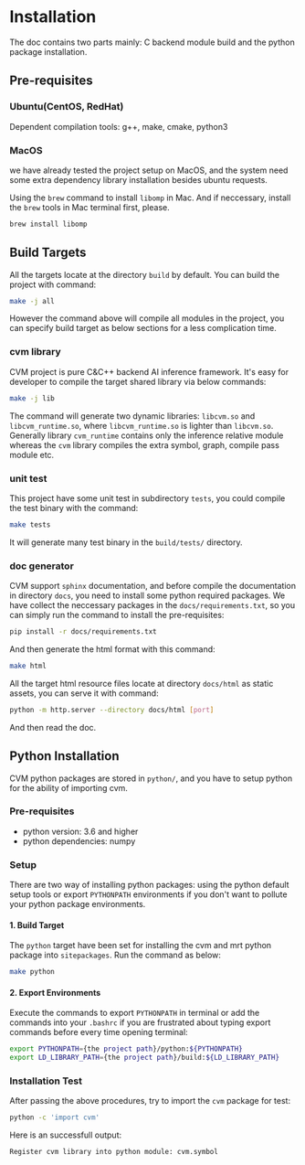 # Installation

The doc contains two parts mainly: C backend module build and the python package installation.

## Pre-requisites

### Ubuntu(CentOS, RedHat)

Dependent compilation tools: g++, make, cmake, python3

### MacOS

we have already tested the project setup on MacOS, and the system need some extra dependency library installation besides ubuntu requests. 

Using the `brew` command to install `libomp` in Mac. And if neccessary, install the `brew` tools in Mac terminal first, please.

``` bash
brew install libomp
```

## Build Targets

All the targets locate at the directory `build` by default. You can build the project with command:

``` bash
make -j all
```

However the command above will compile all modules in the project, you can specify build target as below sections for a less complication time.

### cvm library

CVM project is pure C&C++ backend AI inference framework. It's easy for developer to compile the target shared library via below commands:

``` bash
make -j lib
```

The command will generate two dynamic libraries: `libcvm.so` and `libcvm_runtime.so`, where `libcvm_runtime.so` is lighter than `libcvm.so`. Generally library `cvm_runtime` contains only the inference relative module whereas the `cvm` library compiles the extra symbol, graph, compile pass module etc.

### unit test

This project have some unit test in subdirectory `tests`, you could compile the test binary with the command:

``` bash
make tests
```

It will generate many test binary in the `build/tests/` directory.


### doc generator

CVM support `sphinx` documentation, and before compile the documentation in directory `docs`, you need to install some python required packages. We have collect the neccessary packages in the `docs/requirements.txt`, so you can simply run the command to install the pre-requisites:

``` bash
pip install -r docs/requirements.txt
```

And then generate the html format with this command:

``` bash
make html
```

All the target html resource files locate at directory `docs/html` as static assets, you can serve it with command:

``` bash
python -m http.server --directory docs/html [port]
```

And then read the doc.

## Python Installation

CVM python packages are stored in `python/`, and you have to setup python for the ability of importing cvm.

### Pre-requisites

- python version: 3.6 and higher
- python dependencies: numpy

### Setup

There are two way of installing python packages: using the python default setup tools or export `PYTHONPATH` environments if you don't want to pollute your python package environments.

#### 1. Build Target

The `python` target have been set for installing the cvm and mrt python package into `sitepackages`. Run the command as below:

``` bash
make python
```

#### 2. Export Environments

Execute the commands to export `PYTHONPATH` in terminal or add the commands into your `.bashrc` if you are frustrated about typing export commands before every time opening terminal:

``` bash
export PYTHONPATH={the project path}/python:${PYTHONPATH}
export LD_LIBRARY_PATH={the project path}/build:${LD_LIBRARY_PATH}
```

### Installation Test

After passing the above procedures, try to import the `cvm` package for test:

``` bash
python -c 'import cvm'
```

Here is an successfull output:

``` bash
Register cvm library into python module: cvm.symbol
```




